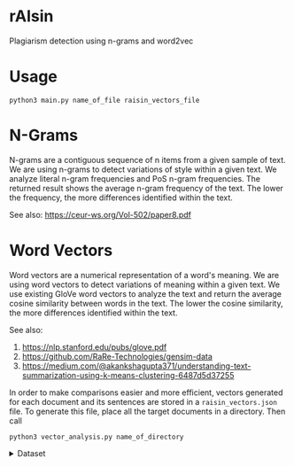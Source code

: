 # rAIsin
Plagiarism detection using n-grams and word2vec

# Usage
```
python3 main.py name_of_file raisin_vectors_file
```

# N-Grams
N-grams are a contiguous sequence of n items from a given sample of text. We are using n-grams to detect variations of style within a given text. We analyze literal n-gram frequencies and PoS n-gram frequencies.
The returned result shows the average n-gram frequency of the text. The lower the frequency, the more differences identified within the text.

See also: https://ceur-ws.org/Vol-502/paper8.pdf

# Word Vectors
Word vectors are a numerical representation of a word's meaning. We are using word vectors to detect variations of meaning within a given text. We use existing GloVe word vectors to analyze the text and return the average cosine similarity between words in the text. The lower the cosine similarity, the more differences identified within the text.

See also:
1. https://nlp.stanford.edu/pubs/glove.pdf
2. https://github.com/RaRe-Technologies/gensim-data
3. https://medium.com/@akankshagupta371/understanding-text-summarization-using-k-means-clustering-6487d5d37255

In order to make comparisons easier and more efficient, vectors generated for each document and its sentences are stored in a `raisin_vectors.json` file. To generate this file, place all the target documents in a directory. Then call
```
python3 vector_analysis.py name_of_directory
```

<details><summary>Dataset</summary>


Corpus is a shortened version of [PAN-PC-11](https://webis.de/data/pan-pc-11.html), selecting texts between 4500-5500 words. They are divided in the following:

[clean](./data/clean/) --> 740 texts without any plagiarism

[plag](./data/plag/) --> 706 texts with different types of plagiarism (translation, obfuscated, among others)

[sus](./data/sus/) --> 40 texts, some with plagiarism, some without (meant to help us determine our model's efficiency)

Each text has an accompanying `.xml`, with data regarding plagiarism (if any) and source.

</details>